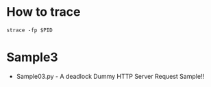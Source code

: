 # How to trace

```
strace -fp $PID
```

# Sample3

- Sample03.py - A deadlock Dummy HTTP Server Request Sample!!
